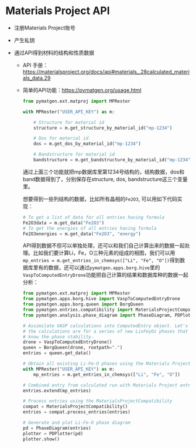 # Materials Project API

- 注册Materials Project账号

- 产生私钥

- 通过API得到材料的结构和性质数据

  - API 手册：https://materialsproject.org/docs/api#materials_.28calculated_materials_data.29

  - 简单的API功能：https://pymatgen.org/usage.html

    ```python
    from pymatgen.ext.matproj import MPRester
    
    with MPRester("USER_API_KEY") as m:
    
        # Structure for material id
        structure = m.get_structure_by_material_id("mp-1234")
    
        # Dos for material id
        dos = m.get_dos_by_material_id("mp-1234")
    
        # Bandstructure for material id
        bandstructure = m.get_bandstructure_by_material_id("mp-1234")
    ```

    通过上面三个功能就把mp数据库里第1234号结构的，结构数据，dos和band数据得到了，分别保存在structure, dos, bandstructure这三个变量里。

    想要得到一些列结构的数据，比如所有晶相的`Fe2O3`, 可以用如下代码实现：

    ```python
    # To get a list of data for all entries having formula 
    Fe2O3data = m.get_data("Fe2O3")
    # To get the energies of all entries having formula 
    Fe2O3energies = m.get_data("Fe2O3", "energy")
    ```

    API得到数据不但可以单独处理，还可以和我们自己计算出来的数据一起处理。比如我们要计算Li，Fe，O三种元素的组成的相图，我们可以用`mp_entries = m.get_entries_in_chemsys(["Li", "Fe", "O"])`得到数据库里有的数据，还可以通过`pymatgen.apps.borg.hive`里的`VaspToComputedEntryDrone`功能把自己计算的结果和数据库种的数据一起分析：

    ```python
    from pymatgen.ext.matproj import MPRester
    from pymatgen.apps.borg.hive import VaspToComputedEntryDrone
    from pymatgen.apps.borg.queen import BorgQueen
    from pymatgen.entries.compatibility import MaterialsProjectCompatibility
    from pymatgen.analysis.phase_diagram import PhaseDiagram, PDPlotter
    
    # Assimilate VASP calculations into ComputedEntry object. Let's assume that
    # the calculations are for a series of new LixFeyOz phases that we want to
    # know the phase stability.
    drone = VaspToComputedEntryDrone()
    queen = BorgQueen(drone, rootpath=".")
    entries = queen.get_data()
    
    # Obtain all existing Li-Fe-O phases using the Materials Project REST API
    with MPRester("USER_API_KEY") as m:
        mp_entries = m.get_entries_in_chemsys(["Li", "Fe", "O"])
    
    # Combined entry from calculated run with Materials Project entries
    entries.extend(mp_entries)
    
    # Process entries using the MaterialsProjectCompatibility
    compat = MaterialsProjectCompatibility()
    entries = compat.process_entries(entries)
    
    # Generate and plot Li-Fe-O phase diagram
    pd = PhaseDiagram(entries)
    plotter = PDPlotter(pd)
    plotter.show()
    ```

